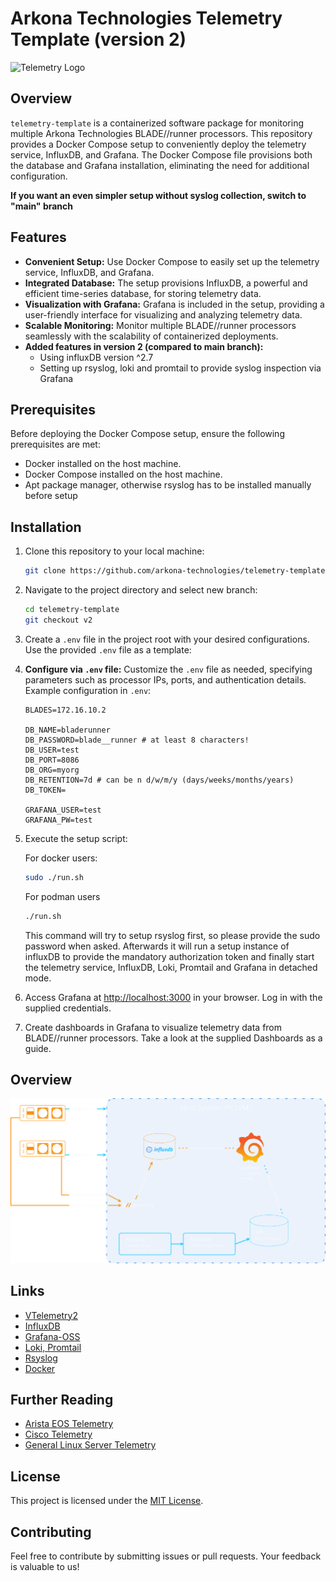 # Arkona Technologies Telemetry Template (version 2)



![Telemetry Logo](.readme/blade-runner.png)

## Overview

`telemetry-template` is a containerized software package for monitoring multiple Arkona Technologies BLADE//runner processors. This repository provides a Docker Compose setup to conveniently deploy the telemetry service, InfluxDB, and Grafana. The Docker Compose file provisions both the database and Grafana installation, eliminating the need for additional configuration.

**If you want an even simpler setup without syslog collection, switch to "main" branch**

## Features

- **Convenient Setup:** Use Docker Compose to easily set up the telemetry service, InfluxDB, and Grafana.
- **Integrated Database:** The setup provisions InfluxDB, a powerful and efficient time-series database, for storing telemetry data.
- **Visualization with Grafana:** Grafana is included in the setup, providing a user-friendly interface for visualizing and analyzing telemetry data.
- **Scalable Monitoring:** Monitor multiple BLADE//runner processors seamlessly with the scalability of containerized deployments.
- **Added features in version 2 (compared to main branch):**
   - Using influxDB version ^2.7
   - Setting up rsyslog, loki and promtail to provide syslog inspection via Grafana

## Prerequisites

Before deploying the Docker Compose setup, ensure the following prerequisites are met:

- Docker installed on the host machine.
- Docker Compose installed on the host machine.
- Apt package manager, otherwise rsyslog has to be installed manually before setup

## Installation

1. Clone this repository to your local machine:

   ```bash
   git clone https://github.com/arkona-technologies/telemetry-template.git
   ```

2. Navigate to the project directory and select new branch:

   ```bash
   cd telemetry-template
   git checkout v2
   ```

3. Create a `.env` file in the project root with your desired configurations. Use the provided `.env` file as a template:

4. **Configure via `.env` file:** Customize the `.env` file as needed, specifying parameters such as processor IPs, ports, and authentication details. Example configuration in `.env`:

   ```env
   BLADES=172.16.10.2

   DB_NAME=bladerunner
   DB_PASSWORD=blade__runner # at least 8 characters!
   DB_USER=test
   DB_PORT=8086
   DB_ORG=myorg
   DB_RETENTION=7d # can be n d/w/m/y (days/weeks/months/years)
   DB_TOKEN=

   GRAFANA_USER=test
   GRAFANA_PW=test
   ```

5. Execute the setup script:

   For docker users:
   ```bash
   sudo ./run.sh
   ```

   For podman users
   ```bash
   ./run.sh
   ```

   This command will try to setup rsyslog first, so please provide the sudo password when asked. Afterwards it will run a setup instance of influxDB to provide the mandatory authorization token and finally start the telemetry service, InfluxDB, Loki, Promtail and Grafana in detached mode.

6. Access Grafana at [http://localhost:3000](http://localhost:3000) in your browser. Log in with the supplied credentials.

7. Create dashboards in Grafana to visualize telemetry data from BLADE//runner processors. Take a look at the supplied Dashboards as a guide.

## Overview

![Stack Overview](.readme/stack-overview.png)


<!-- ## Overview

```mermaid
graph LR
   classDef blade fill:#00214c,stroke:#f8a433,stroke-width:2px;
   classDef blade fill:#000,stroke:#f8a433,stroke-width:2px;
   grafana("Grafana")
   influxdb[("InfluxDB")]
   loki[("Loki")]
   promtail("Promtail")
   vtel("V//telemetry")
   rsyslog("Rsyslog \n Collects data from host")
   blade1("AT300 #1")
   blade2("AT300 #2")
   blade3("AT300 #3")
   bladen("AT300 #n")
   class blade1,blade2,blade3,bladen blade
   vtel -. subscribes data from .- blade1
   vtel -. subscribes data from .- blade2
   vtel -. subscribes data from .- blade3
   vtel -. subscribes data from .- bladen
   blade1 == sends logs to ==> Host
   blade2 == sends logs to ==> Host
   blade3 == sends logs to ==> Host
   bladen == sends logs to ==> Host
   subgraph Host
   direction TB
      
      vtel == pushes data to ==> influxdb
      influxdb == fetches data from ==> grafana
      promtail == aggregates data from ==> loki
      promtail 
      rsyslog == forwards logs to ==> promtail
   end
``` -->


## Links

- [VTelemetry2](https://hub.docker.com/r/arkonatechnologies/vtelemetry2)
- [InfluxDB](https://hub.docker.com/_/influxdb)
- [Grafana-OSS](https://hub.docker.com/r/grafana/grafana-oss)
- [Loki, Promtail](https://grafana.com/docs/loki/latest/send-data/promtail/)
- [Rsyslog](https://www.rsyslog.com/doc/index.html)
- [Docker](https://www.docker.com/)

## Further Reading
- [Arista EOS Telemetry ](https://arista.my.site.com/AristaCommunity/s/article/streaming-eos-telemetry-states-to-influxdb)
- [Cisco Telemetry](https://ultraconfig.com.au/blog/cisco-telemetry-tutorial-with-telegraf-influxdb-and-grafana/)
- [General Linux Server Telemetry](https://community.hetzner.com/tutorials/server-monitoring-using-grafana-and-influxdb)

## License

This project is licensed under the [MIT License](LICENSE).

## Contributing

Feel free to contribute by submitting issues or pull requests. Your feedback is valuable to us!

